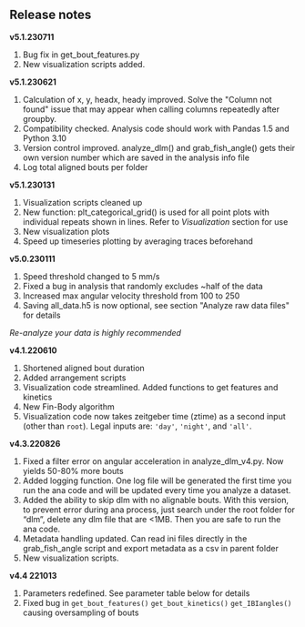 ## Release notes

**v5.1.230711**

1. Bug fix in get_bout_features.py
2. New visualization scripts added.

**v5.1.230621**

1. Calculation of x, y, headx, heady improved. Solve the "Column not found" issue that may appear when calling columns repeatedly after groupby.
2. Compatibility checked. Analysis code should work with Pandas 1.5 and Python 3.10
3. Version control improved. analyze_dlm() and grab_fish_angle() gets their own version number which are saved in the analysis info file
4. Log total aligned bouts per folder

**v5.1.230131**

1. Visualization scripts cleaned up
2. New function: plt_categorical_grid() is used for all point plots with individual repeats shown in lines. Refer to *Visualization* section for use
3. New visualization plots
4. Speed up timeseries plotting by averaging traces beforehand

**v5.0.230111**

1. Speed threshold changed to 5 mm/s
2. Fixed a bug in analysis that randomly excludes ~half of the data
3. Increased max angular velocity threshold from 100 to 250
4. Saving all_data.h5 is now optional, see section "Analyze raw data files" for details

*Re-analyze your data is highly recommended*

**v4.1.220610**

1. Shortened aligned bout duration
2. Added arrangement scripts
3. Visualization code streamlined. Added functions to get features and kinetics
4. New Fin-Body algorithm
5. Visualization code now takes zeitgeber time (ztime) as a second input (other than `root`). Legal inputs are: `'day'`, `'night'`, and `'all'`.

**v4.3.220826**

1. Fixed a filter error on angular acceleration in analyze_dlm_v4.py. Now yields 50-80% more bouts
2. Added logging function. One log file will be generated the first time you run the ana code and will be updated every time you analyze a dataset.
3. Added the ability to skip dlm with no alignable bouts. With this version, to prevent error during ana process, just search under the root folder for “dlm”, delete any dlm file that are <1MB. Then you are safe to run the ana code.
4. Metadata handling updated. Can read ini files directly in the grab_fish_angle script and export metadata as a csv in parent folder
5. New visualization scripts.

**v4.4 221013**

1. Parameters redefined. See parameter table below for details
2. Fixed bug in `get_bout_features()` `get_bout_kinetics()` `get_IBIangles()` causing oversampling of bouts
